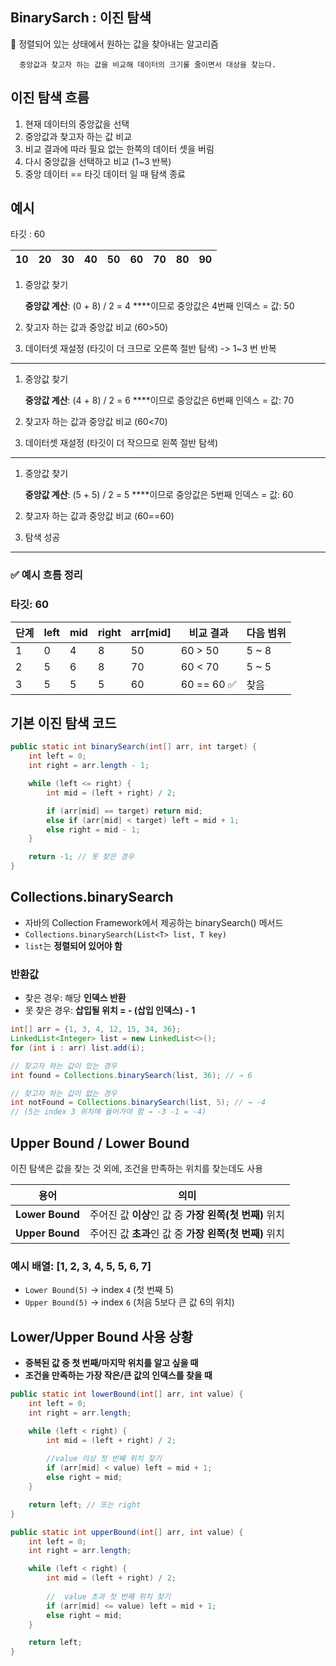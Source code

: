 ## BinarySarch : 이진 탐색

🔔 정렬되어 있는 상태에서 원하는 값을 찾아내는 알고리즘

      중앙값과 찾고자 하는 값을 비교해 데이터의 크기룰 줄이면서 대상을 찾는다.

## 이진 탐색 흐름

1. 현재 데이터의 중앙값을 선택
2. 중앙값과 찾고자 하는 값 비교
3. 비교 결과에 따라 필요 없는 한쪽의 데이터 셋을 버림
4. 다시 중앙값을 선택하고 비교 (1~3 반복)
5. 중앙 데이터 == 타깃 데이터 일 때 탐색 종료

## 예시

타깃 : 60

| 10 | 20 | 30 | 40 | 50 | 60 | 70 | 80 | 90 |
| --- | --- | --- | --- | --- | --- | --- | --- | --- |


1. 중앙값 찾기
    
    **중앙값 계산**: (0 + 8) / 2 = 4 ****이므로 중앙값은 4번째 인덱스 = 값: 50
    
2. 찾고자 하는 값과 중앙값 비교 (60>50)
3. 데이터셋 재설정 (타깃이 더 크므로 오른쪽 절반 탐색)  -> 1~3 번 반복

--- 
1. 중앙값 찾기
    
    **중앙값 계산**: (4 + 8) / 2 = 6 ****이므로 중앙값은 6번째 인덱스 = 값: 70
    
2. 찾고자 하는 값과 중앙값 비교 (60<70)
3. 데이터셋 재설정 (타깃이 더 작으므로 왼쪽 절반 탐색)   
--- 
1. 중앙값 찾기
    
    **중앙값 계산**: (5 + 5) / 2 = 5 ****이므로 중앙값은 5번째 인덱스 = 값: 60
    
2. 찾고자 하는 값과 중앙값 비교  (60==60)
3. 탐색 성공
---  

### ✅ 예시 흐름 정리

### 타깃: 60

| 단계 | left | mid | right | arr[mid] | 비교 결과 | 다음 범위 |
| --- | --- | --- | --- | --- | --- | --- |
| 1 | 0 | 4 | 8 | 50 | 60 > 50 | 5 ~ 8 |
| 2 | 5 | 6 | 8 | 70 | 60 < 70 | 5 ~ 5 |
| 3 | 5 | 5 | 5 | 60 | 60 == 60 ✅ | 찾음 |


## 기본 이진 탐색 코드

```java
public static int binarySearch(int[] arr, int target) {
    int left = 0;
    int right = arr.length - 1;

    while (left <= right) {
        int mid = (left + right) / 2;

        if (arr[mid] == target) return mid;
        else if (arr[mid] < target) left = mid + 1;
        else right = mid - 1;
    }

    return -1; // 못 찾은 경우
}
```


## Collections.binarySearch

- 자바의 Collection Framework에서 제공하는 binarySearch() 메서드
- `Collections.binarySearch(List<T> list, T key)`
- `list`는 **정렬되어 있어야 함**

### 반환값

- 찾은 경우: 해당 **인덱스 반환**
- 못 찾은 경우: **삽입될 위치 = - (삽입 인덱스) - 1**

```java
int[] arr = {1, 3, 4, 12, 15, 34, 36};
LinkedList<Integer> list = new LinkedList<>();
for (int i : arr) list.add(i);

// 찾고자 하는 값이 있는 경우
int found = Collections.binarySearch(list, 36); // → 6

// 찾고자 하는 값이 없는 경우
int notFound = Collections.binarySearch(list, 5); // → -4
// (5는 index 3 위치에 들어가야 함 → -3 -1 = -4)

```

## Upper Bound / Lower Bound

이진 탐색은 값을 찾는 것 외에, 조건을 만족하는 위치를 찾는데도 사용

| 용어 | 의미 |
| --- | --- |
| **Lower Bound** | 주어진 값 **이상**인 값 중 **가장 왼쪽(첫 번째)** 위치 |
| **Upper Bound** | 주어진 값 **초과**인 값 중 **가장 왼쪽(첫 번째)** 위치 |

### 예시 배열: [1, 2, 3, 4, 5, 5, 6, 7]

- `Lower Bound(5)` → index `4` (첫 번째 5)
- `Upper Bound(5)` → index `6` (처음 5보다 큰 값 6의 위치)

## Lower/Upper Bound 사용 상황

- **중복된 값 중 첫 번째/마지막 위치를 알고 싶을 때**
- **조건을 만족하는 가장 작은/큰 값의 인덱스를 찾을 때**

```java
public static int lowerBound(int[] arr, int value) {
    int left = 0;
    int right = arr.length;

    while (left < right) {
        int mid = (left + right) / 2;
        
        //value 이상 첫 번째 위치 찾기
        if (arr[mid] < value) left = mid + 1;
        else right = mid;
    }

    return left; // 또는 right
}
```

```java
public static int upperBound(int[] arr, int value) {
    int left = 0;
    int right = arr.length;

    while (left < right) {
        int mid = (left + right) / 2;
        
        //	value 초과 첫 번째 위치 찾기
        if (arr[mid] <= value) left = mid + 1;
        else right = mid;
    }

    return left;
}
```

